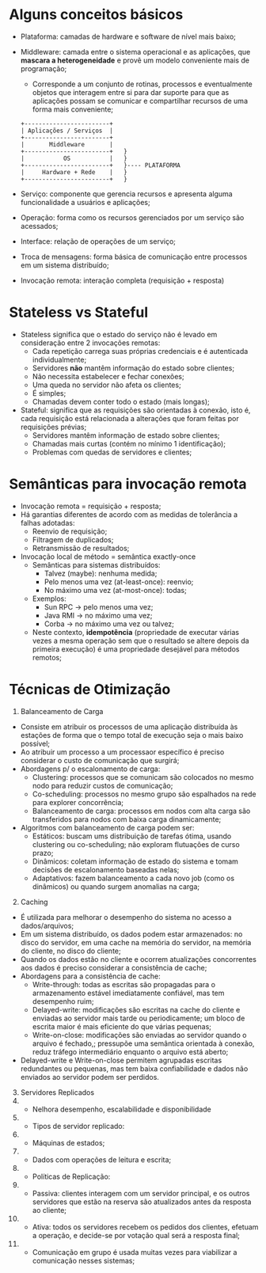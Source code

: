 # Alguns conceitos básicos

  - Plataforma: camadas de hardware e software de nível mais baixo;
  - Middleware: camada entre o sistema operacional e as aplicações, que **mascara a heterogeneidade** e provê um modelo conveniente mais de programação;
    - Corresponde a um conjunto de rotinas, processos e eventualmente objetos que interagem entre si para dar suporte para que as aplicações possam se comunicar e compartilhar recursos de uma forma mais conveniente;
    
    ```
    +------------------------+
    | Aplicações / Serviços  |
    +------------------------+
    |       Middleware       |
    +------------------------+   }
    |           OS           |   }
    +------------------------+   }---- PLATAFORMA
    |     Hardware + Rede    |   }
    +------------------------+   }
    ```
    
  - Serviço: componente que gerencia recursos e apresenta alguma funcionalidade a usuários e aplicações;
  - Operação: forma como os recursos gerenciados por um serviço são acessados;
  - Interface: relação de operações de um serviço;
  - Troca de mensagens: forma básica de comunicação entre processos em um sistema distribuído;
  - Invocação remota: interação completa (requisição + resposta)
  
# Stateless vs Stateful

  - Stateless significa que o estado do serviço não é levado em consideração entre 2 invocações remotas:
    - Cada repetição carrega suas próprias credenciais e é autenticada individualmente;
    - Servidores **não** mantêm informação do estado sobre clientes;
    - Não necessita estabelecer e fechar conexões;
    - Uma queda no servidor não afeta os clientes;
    - É simples;
    - Chamadas devem conter todo o estado (mais longas);
  - Stateful: significa que as requisições são orientadas à conexão, isto é, cada requisição está relacionada a alterações que foram feitas por requisições prévias;
    - Servidores mantêm informação de estado sobre clientes;
    - Chamadas mais curtas (contém no mínimo 1 identificação);
    - Problemas com quedas de servidores e clientes;

# Semânticas para invocação remota
  - Invocação remota = requisição + resposta;
  - Há garantias diferentes de acordo com as medidas de tolerância a falhas adotadas:
    - Reenvio de requisição;
    - Filtragem de duplicados;
    - Retransmissão de resultados;
  - Invocação local de método = semântica exactly-once
    - Semânticas para sistemas distribuídos:
      - Talvez (maybe): nenhuma medida;
      - Pelo menos uma vez (at-least-once): reenvio;
      - No máximo uma vez (at-most-once): todas;
    - Exemplos:
      - Sun RPC -> pelo menos uma vez;
      - Java RMI -> no máximo uma vez;
      - Corba -> no máximo uma vez ou talvez;
    - Neste contexto, **idempotência** (propriedade de executar várias vezes a mesma operação sem que o resultado se altere depois da primeira execução) é uma propriedade desejável para métodos remotos;

# Técnicas de Otimização

1. Balanceamento de Carga
  - Consiste em atribuir os processos de uma aplicação distribuída às estações de forma que o tempo total de execução seja o mais baixo possível;
  - Ao atribuir um processo a um processaor específico é preciso considerar o custo de comunicação que surgirá;
  - Abordagens p/ o escalonamento de carga:
    - Clustering: processos que se comunicam são colocados no mesmo nodo para reduzir custos de comunicação;
    - Co-scheduling: processos no mesmo grupo são espalhados na rede para explorer concorrência;
    - Balanceamento de carga: processos em nodos com alta carga são transferidos para nodos com baixa carga dinamicamente;
  - Algoritmos com balanceamento de carga podem ser:
    - Estáticos: buscam ums distribuição de tarefas ótima, usando clustering ou co-scheduling; não exploram flutuações de curso prazo;
    - Dinâmicos: coletam informação de estado do sistema e tomam decisões de escalonamento baseadas nelas;
    - Adaptativos: fazem balanceamento a cada novo job (como os dinâmicos) ou quando surgem anomalias na carga;
2. Caching
  - É utilizada para melhorar o desempenho do sistema no acesso a dados/arquivos;
  - Em um sistema distribuído, os dados podem estar armazenados: no disco do servidor, em uma cache na memória do servidor, na memória do cliente, no disco do cliente;
  - Quando os dados estão no cliente e ocorrem atualizações concorrentes aos dados é preciso considerar a consistência de cache;
  - Abordagens para a consistência de cache:
    - Write-through: todas as escritas são propagadas para o armazenamento estável imediatamente confiável, mas tem desempenho ruim;
    - Delayed-write: modificações são escritas na cache do cliente e enviadas ao servidor mais tarde ou periodicamente; um bloco de escrita maior é mais eficiente do que várias pequenas;
    - Write-on-close: modificações são enviadas ao servidor quando o arquivo é fechado,; pressupõe uma semântica orientada à conexão, reduz tráfego intermediário enquanto o arquivo está aberto;
  - Delayed-write e Write-on-close permitem agrupadas escritas redundantes ou pequenas, mas tem baixa confiabilidade e dados não enviados ao servidor podem ser perdidos.
3. Servidores Replicados
4.  - Nelhora desempenho, escalabilidade e disponibilidade
5.  - Tipos de servidor replicado:
6.    - Máquinas de estados;
7.    - Dados com operações de leitura e escrita;
8.  - Políticas de Replicação:
9.    - Passiva: clientes interagem com um servidor principal, e os outros servidores que estão na reserva são atualizados antes da resposta ao cliente;
10.    -  Ativa: todos os servidores recebem os pedidos dos clientes, efetuam a operação, e decide-se por votação qual será a resposta final;
11.    - Comunicação em grupo é usada muitas vezes para viabilizar a comunicação nesses sistemas;
